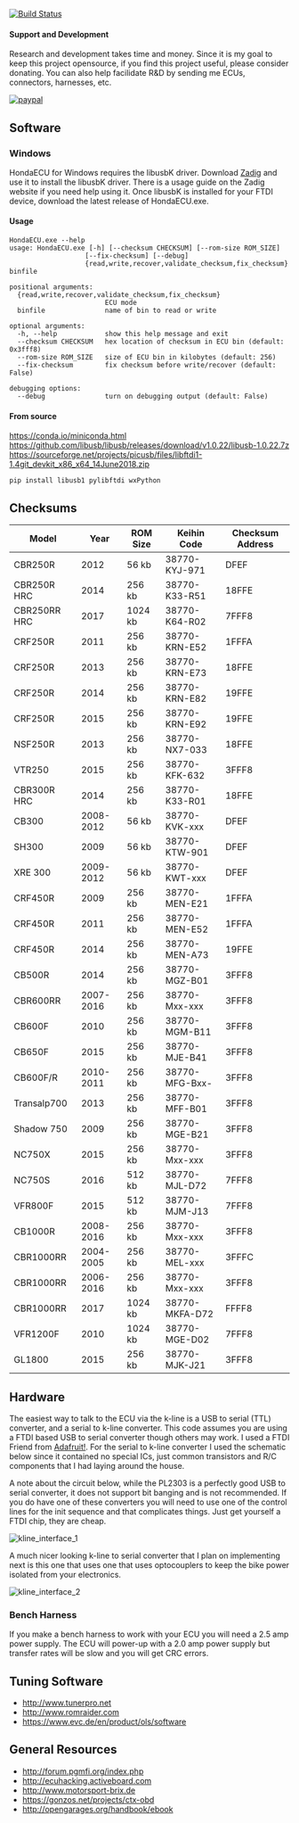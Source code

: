 [![Build Status](https://ci.appveyor.com/api/projects/status/rigvo8jwvgaxcbtp?svg=true)](https://ci.appveyor.com/project/RyanHope/hondaecu)

#### Support and Development

Research and development takes time and money. Since it is my goal to keep this project opensource, if you find this project useful, please consider donating. You can also help facilidate R&D by sending me ECUs, connectors, harnesses, etc.

[![paypal](https://www.paypalobjects.com/en_US/i/btn/btn_donateCC_LG.gif)](https://www.paypal.com/cgi-bin/webscr?cmd=_s-xclick&hosted_button_id=XL3H864LE567E)

## Software

### Windows

HondaECU for Windows requires the libusbK driver. Download [Zadig](https://zadig.akeo.ie/) and use it to install the libusbK driver. There is a usage guide on the Zadig website if you need help using it. Once libusbK is installed for your FTDI device, download the latest release of HondaECU.exe.

#### Usage

```
HondaECU.exe --help
usage: HondaECU.exe [-h] [--checksum CHECKSUM] [--rom-size ROM_SIZE]
                   [--fix-checksum] [--debug]
                   {read,write,recover,validate_checksum,fix_checksum} binfile

positional arguments:
  {read,write,recover,validate_checksum,fix_checksum}
                        ECU mode
  binfile               name of bin to read or write

optional arguments:
  -h, --help            show this help message and exit
  --checksum CHECKSUM   hex location of checksum in ECU bin (default: 0x3fff8)
  --rom-size ROM_SIZE   size of ECU bin in kilobytes (default: 256)
  --fix-checksum        fix checksum before write/recover (default: False)

debugging options:
  --debug               turn on debugging output (default: False)
```

#### From source

 https://conda.io/miniconda.html
 https://github.com/libusb/libusb/releases/download/v1.0.22/libusb-1.0.22.7z
 https://sourceforge.net/projects/picusb/files/libftdi1-1.4git_devkit_x86_x64_14June2018.zip

 ```
pip install libusb1 pylibftdi wxPython
 ```

## Checksums

| Model        | Year      | ROM Size | Keihin Code    | Checksum Address |
|--------------|-----------|----------|----------------|------------------|
| CBR250R      | 2012      | 56 kb    | 38770-KYJ-971  | DFEF             |
| CBR250R HRC  | 2014      | 256 kb   | 38770-K33-R51  | 18FFE            |
| CBR250RR HRC | 2017      | 1024 kb  | 38770-K64-R02  | 7FFF8            |
| CRF250R      | 2011      | 256 kb   | 38770-KRN-E52  | 1FFFA            |
| CRF250R      | 2013      | 256 kb   | 38770-KRN-E73  | 18FFE            |
| CRF250R      | 2014      | 256 kb   | 38770-KRN-E82  | 19FFE            |
| CRF250R      | 2015      | 256 kb   | 38770-KRN-E92  | 19FFE            |
| NSF250R      | 2013      | 256 kb   | 38770-NX7-033  | 18FFE            |
| VTR250       | 2015      | 256 kb   | 38770-KFK-632  | 3FFF8            |
| CBR300R HRC  | 2014      | 256 kb   | 38770-K33-R01  | 18FFE            |
| CB300        | 2008-2012 | 56 kb    | 38770-KVK-xxx  | DFEF             |
| SH300        | 2009      | 56 kb    | 38770-KTW-901  | DFEF             |
| XRE 300      | 2009-2012 | 56 kb    | 38770-KWT-xxx  | DFEF             |
| CRF450R      | 2009      | 256 kb   | 38770-MEN-E21  | 1FFFA            |
| CRF450R      | 2011      | 256 kb   | 38770-MEN-E52  | 1FFFA            |
| CRF450R      | 2014      | 256 kb   | 38770-MEN-A73  | 19FFE            |
| CB500R       | 2014      | 256 kb   | 38770-MGZ-B01  | 3FFF8            |
| CBR600RR     | 2007-2016 | 256 kb   | 38770-Mxx-xxx  | 3FFF8            |
| CB600F       | 2010      | 256 kb   | 38770-MGM-B11  | 3FFF8            |
| CB650F       | 2015      | 256 kb   | 38770-MJE-B41  | 3FFF8            |
| CB600F/R     | 2010-2011 | 256 kb   | 38770-MFG-Bxx- | 3FFF8            |
| Transalp700  | 2013      | 256 kb   | 38770-MFF-B01  | 3FFF8            |
| Shadow 750   | 2009      | 256 kb   | 38770-MGE-B21  | 3FFF8            |
| NC750X       | 2015      | 256 kb   | 38770-Mxx-xxx  | 3FFF8            |
| NC750S       | 2016      | 512 kb   | 38770-MJL-D72  | 7FFF8            |
| VFR800F      | 2015      | 512 kb   | 38770-MJM-J13  | 7FFF8            |
| CB1000R      | 2008-2016 | 256 kb   | 38770-Mxx-xxx  | 3FFF8            |
| CBR1000RR    | 2004-2005 | 256 kb   | 38770-MEL-xxx  | 3FFFC            |
| CBR1000RR    | 2006-2016 | 256 kb   | 38770-Mxx-xxx  | 3FFF8            |
| CBR1000RR    | 2017      | 1024 kb  | 38770-MKFA-D72 | FFFF8            |
| VFR1200F     | 2010      | 1024 kb  | 38770-MGE-D02  | 7FFF8            |
| GL1800       | 2015      | 256 kb   | 38770-MJK-J21  | 3FFF8            |


## Hardware

The easiest way to talk to the ECU via the k-line is a USB to serial (TTL) converter,
and a serial to k-line converter. This code assumes you are using a FTDI based USB to
serial converter though others may work. I used a FTDI Friend from [Adafruit!](https://www.adafruit.com/product/284).
For the serial to k-line converter I used the schematic below since it contained no
special ICs, just common transistors and R/C components that I had laying around the house.

A note about the circuit below, while the PL2303 is a perfectly good USB to serial converter, it does not support bit banging and is not recommended. If you do have one of these converters you will need to use one of the control lines for the init sequence and that complicates things. Just get yourself a FTDI chip, they are cheap.

![kline_interface_1](http://pinoutguide.com/images/upload/pinout_117944425_image.png)

A much nicer looking k-line to serial converter that I plan on implementing next is
this one that uses one that uses optocouplers to keep the bike power isolated from
your electronics.

![kline_interface_2](http://projects.gonzos.net/wp-content/uploads/2017/04/CTX-kline-interface-1024x514.png)


### Bench Harness

If you make a bench harness to work with your ECU you will need a 2.5 amp power supply. The ECU will power-up with a 2.0 amp power supply but transfer rates will be slow and you will get CRC errors.

## Tuning Software

* http://www.tunerpro.net
* http://www.romraider.com
* https://www.evc.de/en/product/ols/software


## General Resources

* http://forum.pgmfi.org/index.php
* http://ecuhacking.activeboard.com
* http://www.motorsport-brix.de
* https://gonzos.net/projects/ctx-obd
* http://opengarages.org/handbook/ebook
